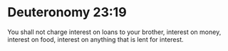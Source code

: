 # Deuteronomy 23:19

You shall not charge interest on loans to your brother, interest on money, interest on food, interest on anything that is lent for interest.
